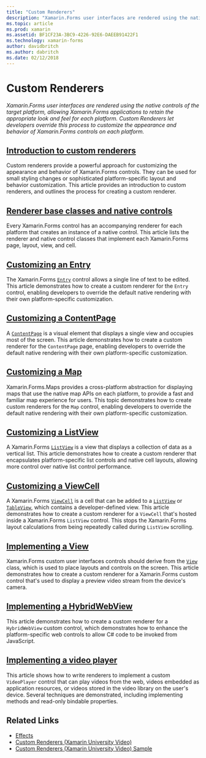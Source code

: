 ```yaml
---
title: "Custom Renderers"
description: "Xamarin.Forms user interfaces are rendered using the native controls of the target platform, allowing Xamarin.Forms applications to retain the appropriate look and feel for each platform. Custom Renderers let developers override this process to customize the appearance and behavior of Xamarin.Forms controls on each platform."
ms.topic: article
ms.prod: xamarin
ms.assetid: BF1CF23A-3BC9-4226-92E6-DAEEB91422F1
ms.technology: xamarin-forms
author: davidbritch
ms.author: dabritch
ms.date: 02/12/2018
---
```


# Custom Renderers

_Xamarin.Forms user interfaces are rendered using the native controls of the target platform, allowing Xamarin.Forms applications to retain the appropriate look and feel for each platform. Custom Renderers let developers override this process to customize the appearance and behavior of Xamarin.Forms controls on each platform._

## [Introduction to custom renderers](introduction.md)

Custom renderers provide a powerful approach for customizing the appearance and behavior of Xamarin.Forms controls. They can be used for small styling changes or sophisticated platform-specific layout and behavior customization. This article provides an introduction to custom renderers, and outlines the process for creating a custom renderer.

## [Renderer base classes and native controls](renderers.md)

Every Xamarin.Forms control has an accompanying renderer for each platform that creates an instance of a native control. This article lists the renderer and native control classes that implement each Xamarin.Forms page, layout, view, and cell.

## [Customizing an Entry](entry.md)

The Xamarin.Forms [`Entry`](https://developer.xamarin.com/api/type/Xamarin.Forms.Entry/) control allows a single line of text to be edited. This article demonstrates how to create a custom renderer for the `Entry` control, enabling developers to override the default native rendering with their own platform-specific customization.

## [Customizing a ContentPage](contentpage.md)

A [`ContentPage`](https://developer.xamarin.com/api/type/Xamarin.Forms.ContentPage/) is a visual element that displays a single view and occupies most of the screen. This article demonstrates how to create a custom renderer for the `ContentPage` page, enabling developers to override the default native rendering with their own platform-specific customization.

## [Customizing a Map](map/index.md)

Xamarin.Forms.Maps provides a cross-platform abstraction for displaying maps that use the native map APIs on each platform, to provide a fast and familiar map experience for users. This topic demonstrates how to create custom renderers for the `Map` control, enabling developers to override the default native rendering with their own platform-specific customization.

## [Customizing a ListView](listview.md)

A Xamarin.Forms [`ListView`](https://developer.xamarin.com/api/type/Xamarin.Forms.ListView/) is a view that displays a collection of data as a vertical list. This article demonstrates how to create a custom renderer that encapsulates platform-specific list controls and native cell layouts, allowing more control over native list control performance.

## [Customizing a ViewCell](viewcell.md)

A Xamarin.Forms [`ViewCell`](https://developer.xamarin.com/api/type/Xamarin.Forms.ViewCell/) is a cell that can be added to a [`ListView`](https://developer.xamarin.com/api/type/Xamarin.Forms.ListView/) or [`TableView`](https://developer.xamarin.com/api/type/Xamarin.Forms.TableView/), which contains a developer-defined view. This article demonstrates how to create a custom renderer for a `ViewCell` that's hosted inside a Xamarin.Forms `ListView` control. This stops the Xamarin.Forms layout calculations from being repeatedly called during `ListView` scrolling.

## [Implementing a View](view.md)

Xamarin.Forms custom user interfaces controls should derive from the [`View`](https://developer.xamarin.com/api/type/Xamarin.Forms.View/) class, which is used to place layouts and controls on the screen. This article demonstrates how to create a custom renderer for a Xamarin.Forms custom control that's used to display a preview video stream from the device's camera.

## [Implementing a HybridWebView](hybridwebview.md)

This article demonstrates how to create a custom renderer for a `HybridWebView` custom control, which demonstrates how to enhance the platform-specific web controls to allow C# code to be invoked from JavaScript.

## [Implementing a video player](video-player/index.md)

This article shows how to write renderers to implement a custom `VideoPlayer` control that can play videos from the web, videos embedded as application resources, or videos stored in the video library on the user's device. Several techniques are demonstrated, including implementing methods and read-only bindable properties. 


## Related Links

- [Effects](~/xamarin-forms/app-fundamentals/effects/index.md)
- [Custom Renderers (Xamarin University Video)](https://developer.xamarin.com/videos/cross-platform/xamarinforms-custom-renderers/)
- [Custom Renderers (Xamarin University Video) Sample](http://bit.ly/xf-customrenderer)
